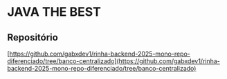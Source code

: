 # JAVA THE BEST

## Repositório
[https://github.com/gabxdev1/rinha-backend-2025-mono-repo-diferenciado/tree/banco-centralizado](https://github.com/gabxdev1/rinha-backend-2025-mono-repo-diferenciado/tree/banco-centralizado)